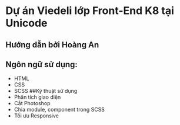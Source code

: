 # Dự án Viedeli lớp Front-End K8 tại Unicode
## Hướng dẫn bởi Hoàng An
## Ngôn ngữ sử dụng:
- HTML
- CSS
- SCSS
##Kỹ thuật sử dụng
- Phân tích giao diện
- Cắt Photoshop
- Chia module, component trong SCSS
- Tối ưu Responsive